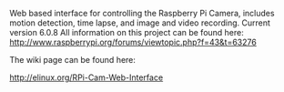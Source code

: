 Web based interface for controlling the Raspberry Pi Camera, includes motion detection, time lapse, and image and video recording.
Current version 6.0.8
All information on this project can be found here: http://www.raspberrypi.org/forums/viewtopic.php?f=43&t=63276

The wiki page can be found here:

http://elinux.org/RPi-Cam-Web-Interface
